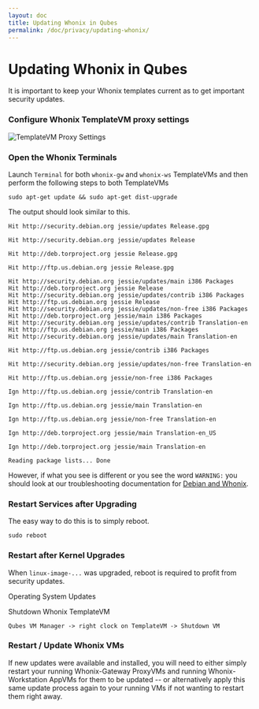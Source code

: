 ```yaml
---
layout: doc
title: Updating Whonix in Qubes
permalink: /doc/privacy/updating-whonix/
---
```


Updating Whonix in Qubes
========================

It is important to keep your Whonix templates current as to get important security updates.

### Configure Whonix TemplateVM proxy settings


![TemplateVM Proxy Settings](/attachment/wiki/Whonix/Qubes-Whonix-Gateway_TemplateVM_Qubes_VM_Manager_Settings.png)

### Open the Whonix Terminals

Launch `Terminal` for both `whonix-gw` and `whonix-ws` TemplateVMs and then perform the following steps to both TemplateVMs

~~~
sudo apt-get update && sudo apt-get dist-upgrade
~~~

The output should look similar to this.

~~~
Hit http://security.debian.org jessie/updates Release.gpg

Hit http://security.debian.org jessie/updates Release

Hit http://deb.torproject.org jessie Release.gpg

Hit http://ftp.us.debian.org jessie Release.gpg

Hit http://security.debian.org jessie/updates/main i386 Packages
Hit http://deb.torproject.org jessie Release
Hit http://security.debian.org jessie/updates/contrib i386 Packages
Hit http://ftp.us.debian.org jessie Release
Hit http://security.debian.org jessie/updates/non-free i386 Packages
Hit http://deb.torproject.org jessie/main i386 Packages
Hit http://security.debian.org jessie/updates/contrib Translation-en
Hit http://ftp.us.debian.org jessie/main i386 Packages
Hit http://security.debian.org jessie/updates/main Translation-en

Hit http://ftp.us.debian.org jessie/contrib i386 Packages

Hit http://security.debian.org jessie/updates/non-free Translation-en

Hit http://ftp.us.debian.org jessie/non-free i386 Packages

Ign http://ftp.us.debian.org jessie/contrib Translation-en

Ign http://ftp.us.debian.org jessie/main Translation-en

Ign http://ftp.us.debian.org jessie/non-free Translation-en

Ign http://deb.torproject.org jessie/main Translation-en_US

Ign http://deb.torproject.org jessie/main Translation-en

Reading package lists... Done
~~~

  However, if what you see is different or you see the word `WARNING:` you should look at our troubleshooting documentation for [Debian and Whonix](/doc/troubleshooting/updating-debian-and-whonix/).

### Restart Services after Upgrading

The easy way to do this is to simply reboot.

~~~
sudo reboot
~~~


### Restart after Kernel Upgrades

When `linux-image-...` was upgraded, reboot is required to profit from security updates.


Operating System Updates

Shutdown Whonix TemplateVM

~~~
Qubes VM Manager -> right clock on TemplateVM -> Shutdown VM
~~~

### Restart / Update Whonix VMs

If new updates were available and installed, you will need to either simply restart your running Whonix-Gateway ProxyVMs and running Whonix-Workstation AppVMs for them to be updated -- or alternatively apply this same update process again to your running VMs if not wanting to restart them right away.
